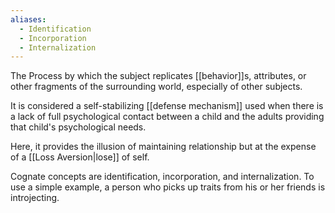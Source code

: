 ```yaml
---
aliases:
  - Identification
  - Incorporation
  - Internalization
---
```


The Process by which the subject replicates [[behavior]]s, attributes, or other fragments of the surrounding world, especially of other subjects.

It is considered a self-stabilizing [[defense mechanism]] used when there is a lack of full psychological contact between a child and the adults providing that child's psychological needs.

Here, it provides the illusion of maintaining relationship but at the expense of a [[Loss Aversion|lose]] of self.

Cognate concepts are identification, incorporation, and internalization. To use a simple example, a person who picks up traits from his or her friends is introjecting.
